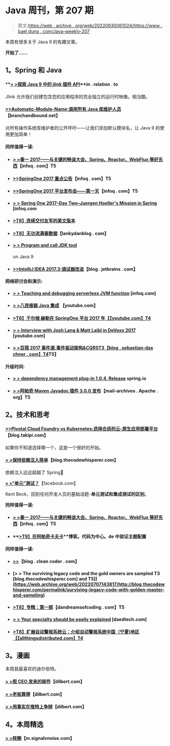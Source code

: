 # Java 周刊，第 207 期

> 原文:[https://web . archive . org/web/20220930061024/https://www . bael dung . com/Java-weekly-207](https://web.archive.org/web/20220930061024/https://www.baeldung.com/java-weekly-207)

本周有很多关于 Java 9 的有趣文章。

**开始了……**

## **1。Spring 和 Java**

#### **[> >探索 Java 9 中的 jlink 插件 API](https://web.archive.org/web/20220707143817/http://in.relation.to/2017/12/12/exploring-jlink-plugin-api-in-java-9/)**in . relation . to

Jlink 允许我们创建包含您的应用程序的完全独立的运行时映像。相当酷。

#### [**>>Automatic-Module-Name:调用所有 Java 库维护人员**](https://web.archive.org/web/20220707143817/http://branchandbound.net/blog/java/2017/12/automatic-module-name/)【branchandbound.net】

对所有操作系统库维护者的公开呼吁——让我们添加默认模块名，让 Java 9 的使用更加简单！

#### **同样值得一读:**

*   #### [**> >春一 2017——与关键的畅谈大会、Spring、Reactor、WebFlux 等好东西**](https://web.archive.org/web/20220707143817/https://www.infoq.com/news/2017/12/s1p-Conference-reactor-webflux)【infoq . com】T5

*   #### [**>>SpringOne 2017 重点公告**](https://web.archive.org/web/20220707143817/https://www.infoq.com/news/2017/12/SpringOne-2017-Key-Announcements)【infoq . com】T5

*   #### [**>>SpringOne 2017 平台发布会——第一天**](https://web.archive.org/web/20220707143817/https://www.infoq.com/news/2017/12/SpringOne-2017-conference-day1)【infoq . com】T5

*   #### [**> > Spring One 2017–Day Two–Juergen Hoeller's Mission in Spring**](https://web.archive.org/web/20220707143817/https://www.infoq.com/news/2017/12/SpringOne-Juergen-Hoeller-Missio) [infoq.com

*   #### [**>T8】连续交付友军的美文版本**](https://web.archive.org/web/20220707143817/https://blog.sebastian-daschner.com/entries/cd-friendly-maven-versions)

*   #### [**>T8】无功流满春数据**](https://web.archive.org/web/20220707143817/https://lankydanblog.com/2017/12/11/reactive-streams-with-spring-data-cassandra/)【lankydanblog . com】

*   #### [**> > Program and call JDK tool**](https://web.archive.org/web/20220707143817/http://in.relation.to/2017/12/06/06-calling-jdk-tools-programmatically-on-java-9/)

    on Java 9
*   #### [**>>IntelliJ IDEA 2017.3:调试器改进**](https://web.archive.org/web/20220707143817/https://blog.jetbrains.com/idea/2017/12/intellij-idea-2017-3-debugger-improvements/)【blog . jetbrains . com】

**网络研讨会和演示:**

*   #### **[> > Teaching and debugging serverless JVM function](https://web.archive.org/web/20220707143817/https://www.infoq.com/presentations/debugging-serverless-java-function)** [infoq.com]

*   #### [**> >八连接器 Java 集成**](https://web.archive.org/web/20220707143817/https://www.youtube.com/watch?v=l-i5qxBV6Dk&feature=youtu.be) 【youtube.com】

*   #### [**>T8】于尔根 赫勒在 SpringOne 平台 2017 年**【【youtube.com】T4](https://web.archive.org/web/20220707143817/https://www.youtube.com/watch?v=tVR_SkxUmLo&t=1s)

*   #### [**> > Interview with Josh Lang & Matt Laibl in DeVoxx 2017**](https://web.archive.org/web/20220707143817/https://www.youtube.com/watch?v=wUL02eI0eB4) [youtube.com]

*   #### [**> >百搭 2017 事件源,事件驱动架构&CQRS**T3【blog . sebastian-das chner . com】T4](https://web.archive.org/web/20220707143817/https://blog.sebastian-daschner.com/entries/joker-2017-cqrs)T5】

**升级时间:**

*   #### [**> > dependency management plug-in 1.0.4\. Release**](https://web.archive.org/web/20220707143817/https://spring.io/blog/2017/12/12/dependency-management-plugin-1-0-4-release) spring.io

*   #### [**> >阿帕奇 Maven Javadoc 插件 3.0.0 发布**](https://web.archive.org/web/20220707143817/https://mail-archives.apache.org/mod_mbox/maven-announce/201712.mbox/%3Cop.zaufhhzukdkhrr%40desktop-2khsk44.mshome.net%3E)【mail-archives . Apache . org】T5

## **2。技术和思考**

#### [**>>Pivotal Cloud Foundry vs Kubernetes:选择合适的云-原生应用部署平台**](https://web.archive.org/web/20220707143817/https://blog.takipi.com/pivotal-cloud-foundry-vs-kubernetes-choosing-the-right-cloud-native-application-deployment-platform/)【blog.takipi.com】

如果你不知道选择哪一个，这是一个很好的开始。

#### [**> >保持依赖注入简单**](https://web.archive.org/web/20220707143817/http://blog.thecodewhisperer.com/permalink/keep-dependency-injection-simple)【blog.thecodewhisperer.com】

依赖注入远远超越了 Spring🙂

[**> >“单元”测试？**](https://web.archive.org/web/20220707143817/https://www.facebook.com/notes/kent-beck/unit-tests/1726369154062608/)【facebook.com】

Kent Beck，回到任何开发人员的基础话题-**单元测试和集成测试的区别**。

**同样值得一读:**

*   #### [**> >春一 2017——与关键的畅谈大会、Spring、Reactor、WebFlux 等好东西**](https://web.archive.org/web/20220707143817/https://www.infoq.com/news/2017/12/s1p-Conference-reactor-webflux)【infoq . com】T5

*   #### **[>T9】在阿帕奇卡夫卡](https://web.archive.org/web/20220707143817/https://blog.codecentric.de/en/2017/12/topic-configuration-kafka/)**博客。代码为中心。de 中验证主题配置

**同样值得一读:**

*   #### **[>>](https://web.archive.org/web/20220707143817/http://blog.cleancoder.com/uncle-bob/2017/12/09/Dbtails.html)**【blog . clean coder . com】

*   #### [**> > The surviving legacy code and the gold owners are sampled** T3 [blog.thecodewhisperer.com] and T5]](https://web.archive.org/web/20220707143817/http://blog.thecodewhisperer.com/permalink/surviving-legacy-code-with-golden-master-and-sampling)

*   #### [**>T8】专精：第一部**](https://web.archive.org/web/20220707143817/https://dandreamsofcoding.com/2017/12/07/specialization-part-1/)【dandreamsofcoding . com】T5

*   #### [**> > Your specialty should be easily explained**](https://web.archive.org/web/20220707143817/https://www.daedtech.com/specialty-easy-explain/) [daedtech.com]

*   #### [**>T8】扩展自动警报系统云：介绍自动警报系统中国（宁夏)地区**【【allthingsdistributed.com】T4](https://web.archive.org/web/20220707143817/http://www.allthingsdistributed.com/2017/12/aws-region-ningxia.html)

## **3。漫画**

本周我最喜欢的迪尔伯特。

#### [**> >假 CEO 发来的邮件**](https://web.archive.org/web/20220707143817/http://dilbert.com/strip/2017-12-06)【dilbert.com】

#### [**> >老板算牌**](https://web.archive.org/web/20220707143817/http://dilbert.com/strip/2017-12-11)【dilbert.com】

#### [**> >用事实在推特上争辩**](https://web.archive.org/web/20220707143817/http://dilbert.com/strip/2017-10-25)【dilbert.com】

## **4。本周精选**

#### **[> >转圈](https://web.archive.org/web/20220707143817/https://m.signalvnoise.com/running-in-circles-aae73d79ce19)**【m.signalvnoise.com】
